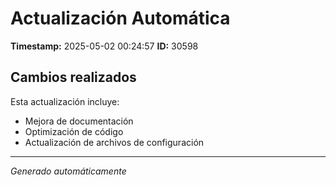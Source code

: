 # Actualización Automática

**Timestamp:** 2025-05-02 00:24:57
**ID:** 30598

## Cambios realizados

Esta actualización incluye:
- Mejora de documentación
- Optimización de código
- Actualización de archivos de configuración

---
*Generado automáticamente*

